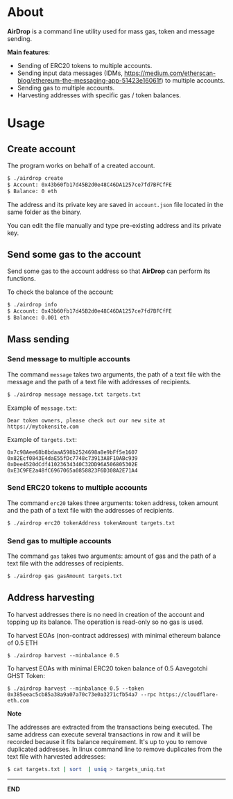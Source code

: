 # About

**AirDrop** is a command line utility used for mass gas, token and message sending.

**Main features**:

 - Sending of ERC20 tokens to multiple accounts.
 - Sending input data messages (IDMs, https://medium.com/etherscan-blog/ethereum-the-messaging-app-51423e16061f) to multiple accounts.
 - Sending gas to multiple accounts.
 - Harvesting addresses with specific gas / token balances.


# Usage

## Create account

The program works on behalf of a created account.  

```bash
$ ./airdrop create
$ Account: 0x43b60fb17d45B2d0e48C46DA1257ce7fd7BFCfFE 
$ Balance: 0 eth
```

The address and its private key are saved in `account.json` file located in the same folder as the binary.

You can edit the file manually and type pre-existing address and its private key.
 
## Send some gas to the account

Send some gas to the account address so that **AirDrop** can perform its functions.

To check the balance of the account:

```bash
$ ./airdrop info
$ Account: 0x43b60fb17d45B2d0e48C46DA1257ce7fd7BFCfFE
$ Balance: 0.001 eth
```

## Mass sending

### Send message to multiple accounts

The command `message` takes two arguments, the path of a text file with the message and the path of a text file with addresses of recipients.

```bash
$ ./airdrop message message.txt targets.txt
```

Example of `message.txt`:

```text
Dear token owners, please check out our new site at https://mytokensite.com
```

Example of `targets.txt`:

```text
0x7c98Aee68b8bdaaA598b2524698a8e9bFf5e1607
0x82Ecf0843E4daE55fDc7748c73913A8F10ABc939
0xDee4520dCdf41023634340C32DD96A506805302E
0xE3C9FE2a48fC6967065a0858823F6D308A2E71A4
```

### Send ERC20 tokens to multiple accounts

The command `erc20` takes three arguments: token address, token amount and the path of a text file with the addresses of recipients.

```bash
$ ./airdrop erc20 tokenAddress tokenAmount targets.txt
```

### Send gas to multiple accounts

The command `gas` takes two arguments: amount of gas and the path of a text file with the addresses of recipients.

```bash
$ ./airdrop gas gasAmount targets.txt
```

## Address harvesting

To harvest addresses there is no need in creation of the account and topping up its balance. The operation is read-only so no gas is used.

To harvest EOAs (non-contract addresses) with minimal ethereum balance of 0.5 ETH

```text
$ ./airdrop harvest --minbalance 0.5  
```

To harvest EOAs with minimal ERC20 token balance of 0.5 Aavegotchi GHST Token:

```text
$ ./airdrop harvest --minbalance 0.5 --token 0x385eeac5cb85a38a9a07a70c73e0a3271cfb54a7 --rpc https://cloudflare-eth.com
```


**Note** 

The addresses are extracted from the transactions being executed. The same address can execute several transactions in row and it will be recorded because it fits balance requirement. It's up to you to remove duplicated addresses. In linux command line to remove duplicates from the text file with harvested addresses:

```bash
$ cat targets.txt | sort  | uniq > targets_uniq.txt
```

---
**END**
